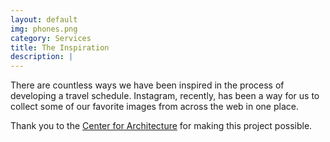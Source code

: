 ```yaml
---
layout: default
img: phones.png
category: Services
title: The Inspiration
description: |
---
```

There are countless ways we have been inspired in the process of developing a
travel schedule. Instagram, recently, has been a way for us to collect some of our
favorite images from across the web in one place.


Thank you to the [Center for Architecture](http://cfa.aiany.org/) for making this project possible.
